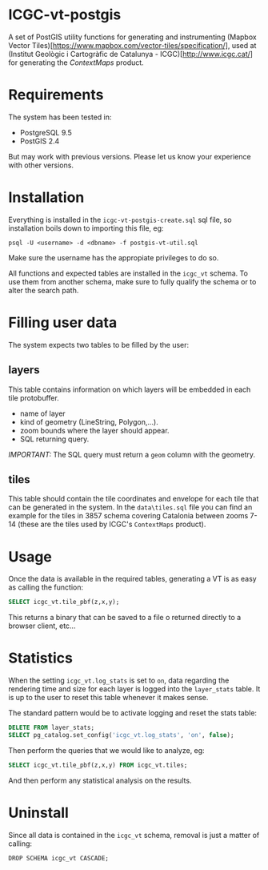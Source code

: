 # ICGC-vt-postgis

A set of PostGIS utility functions for generating and instrumenting (Mapbox
Vector Tiles)[https://www.mapbox.com/vector-tiles/specification/], used at
(Institut Geològic i Cartogràfic de Catalunya - ICGC)[http://www.icgc.cat/] for
generating the _ContextMaps_ product.

# Requirements

The system has been tested in: 

- PostgreSQL 9.5
- PostGIS 2.4

But may work with previous versions. Please let us know your experience with
other versions.
 
# Installation

Everything is installed in the `icgc-vt-postgis-create.sql` sql file, so
installation boils down to importing this file, eg:

```
psql -U <username> -d <dbname> -f postgis-vt-util.sql
```

Make sure the username has the appropiate privileges to do so.

All functions and expected tables are installed in the `icgc_vt` schema. To
use them from another schema, make sure to fully qualify the schema or to alter
the search path.

# Filling user data

The system expects two tables to be filled by the user:

## layers

This table contains information on which layers will be embedded in each tile protobuffer. 

- name of layer
- kind of geometry (LineString, Polygon,...). 
- zoom bounds where the layer should appear.
- SQL returning query. 

*IMPORTANT:* The SQL query must return a `geom` column with the geometry. 

## tiles

This table should contain the tile coordinates and envelope for each tile that
can be generated in the system. In the `data\tiles.sql` file you can find an
example for the tiles in 3857 schema covering Catalonia between zooms 7-14
(these are the tiles used by ICGC's `ContextMaps` product).

# Usage

Once the data is available in the required tables, generating a VT is as easy
as calling the function:

```sql
SELECT icgc_vt.tile_pbf(z,x,y);
```

This returns a binary that can be saved to a file o returned directly to a
browser client, etc...

# Statistics

When the setting `icgc_vt.log_stats` is set to `on`, data regarding
the rendering time and size for each layer is logged into the `layer_stats`
table. It is up to the user to reset this table whenever it makes sense.

The standard pattern would be to activate logging and reset the stats table:

```sql
DELETE FROM layer_stats;
SELECT pg_catalog.set_config('icgc_vt.log_stats', 'on', false);
```

Then perform the queries that we would like to analyze, eg:

```sql
SELECT icgc_vt.tile_pbf(z,x,y) FROM icgc_vt.tiles;
```

And then perform any statistical analysis on the results.

# Uninstall

Since all data is contained in the `icgc_vt` schema, removal is just a matter
of calling:

```
DROP SCHEMA icgc_vt CASCADE;
```

